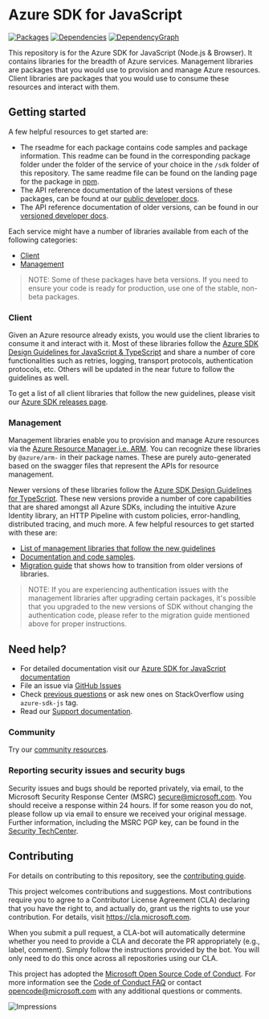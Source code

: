 # Azure SDK for JavaScript

[![Packages](https://img.shields.io/badge/packages-latest-blue.svg)](https://azure.github.io/azure-sdk/releases/latest/js.html) [![Dependencies](https://img.shields.io/badge/dependency-report-blue.svg)](https://azuresdkartifacts.blob.core.windows.net/azure-sdk-for-js/dependencies/dependencies.html) [![DependencyGraph](https://img.shields.io/badge/dependency-graph-blue.svg)](https://azuresdkartifacts.blob.core.windows.net/azure-sdk-for-js/dependencies/InterdependencyGraph.html)

This repository is for the Azure SDK for JavaScript (Node.js & Browser). It contains libraries for the breadth of Azure services. Management libraries are packages that you would use to provision and manage Azure resources. Client libraries are packages that you would use to consume these resources and interact with them.

## Getting started

A few helpful resources to get started are:

- The rseadme for each package contains code samples and package information. This readme can be found in the corresponding package folder under the folder of the service of your choice in the `/sdk` folder of this repository. The same readme file can be found on the landing page for the package in [npm](https://www.npmjs.com/).
- The API reference documentation of the latest versions of these packages, can be found at our [public developer docs](https://docs.microsoft.com/javascript/azure/).
- The API reference documentation of older versions, can be found in our [versioned developer docs](https://azure.github.io/azure-sdk-for-js).

Each service might have a number of libraries available from each of the following categories:

- [Client](#client)
- [Management](#management)

> NOTE: Some of these packages have beta versions. If you need to ensure your code is ready for production, use one of the stable, non-beta packages.

### Client

Given an Azure resource already exists, you would use the client libraries to consume it and interact with it.
Most of these libraries follow the [Azure SDK Design Guidelines for JavaScript & TypeScript](https://azure.github.io/azure-sdk/typescript_introduction.html) and share a number of core functionalities such as retries, logging, transport protocols, authentication protocols, etc. Others will be updated in the near future to follow the guidelines as well.

To get a list of all client libraries that follow the new guidelines, please visit our [Azure SDK releases page](https://azure.github.io/azure-sdk/releases/latest/js.html).

### Management

Management libraries enable you to provision and manage Azure resources via the [Azure Resource Manager i.e. ARM](https://docs.microsoft.com/azure/azure-resource-manager/management/overview). You can recognize these libraries by `@azure/arm-` in their package names. These are purely auto-generated based on the swagger files that represent the APIs for resource management.

Newer versions of these libraries follow the [Azure SDK Design Guidelines for TypeScript](https://azure.github.io/azure-sdk/typescript_introduction.html). These new versions provide a number of core capabilities that are shared amongst all Azure SDKs, including the intuitive Azure Identity library, an HTTP Pipeline with custom policies, error-handling, distributed tracing, and much more. A few helpful resources to get started with these are:

- [List of management libraries that follow the new guidelines](https://azure.github.io/azure-sdk/releases/latest/mgmt/js.html)
- [Documentation and code samples](https://aka.ms/azsdk/js/mgmt).
- [Migration guide](https://github.com/Azure/azure-sdk-for-js/blob/main/documentation/MIGRATION-guide-for-next-generation-management-libraries.md) that shows how to transition from older versions of libraries.

> NOTE: If you are experiencing authentication issues with the management libraries after upgrading certain packages, it's possible that you upgraded to the new versions of SDK without changing the authentication code, please refer to the migration guide mentioned above for proper instructions.

## Need help?

- For detailed documentation visit our [Azure SDK for JavaScript documentation](https://aka.ms/js-docs)
- File an issue via [GitHub Issues](https://github.com/Azure/azure-sdk-for-js/issues)
- Check [previous questions](https://stackoverflow.com/questions/tagged/azure-sdk-js) or ask new ones on StackOverflow using `azure-sdk-js` tag.
- Read our [Support documentation](https://github.com/Azure/azure-sdk-for-js/blob/main/SUPPORT.md).

### Community

Try our [community resources](https://github.com/Azure/azure-sdk-for-js/blob/main/SUPPORT.md#community-resources).

### Reporting security issues and security bugs

Security issues and bugs should be reported privately, via email, to the Microsoft Security Response Center (MSRC) <secure@microsoft.com>. You should receive a response within 24 hours. If for some reason you do not, please follow up via email to ensure we received your original message. Further information, including the MSRC PGP key, can be found in the [Security TechCenter](https://www.microsoft.com/msrc/faqs-report-an-issue).

## Contributing

For details on contributing to this repository, see the [contributing guide](https://github.com/Azure/azure-sdk-for-js/blob/main/CONTRIBUTING.md).

This project welcomes contributions and suggestions. Most contributions require you to agree to a Contributor License Agreement (CLA) declaring that you have the right to, and actually do, grant us the rights to use your contribution. For details, visit
https://cla.microsoft.com.

When you submit a pull request, a CLA-bot will automatically determine whether you need to provide a CLA and decorate the PR appropriately (e.g., label, comment). Simply follow the instructions provided by the bot. You will only need to do this once across all repositories using our CLA.

This project has adopted the [Microsoft Open Source Code of Conduct](https://opensource.microsoft.com/codeofconduct/). For more information see the [Code of Conduct FAQ](https://opensource.microsoft.com/codeofconduct/faq/) or contact [opencode@microsoft.com](mailto:opencode@microsoft.com) with any additional questions or comments.

![Impressions](https://azure-sdk-impressions.azurewebsites.net/api/impressions/azure-sdk-for-js%2FREADME.png)
